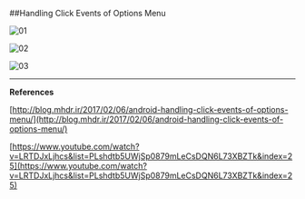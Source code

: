 ##Handling Click Events of Options Menu

![01](https://raw.githubusercontent.com/mhdr/AndroidSamples/master/021/images/Android%20Emulator%20-%20Nexus_5_API_25%3A5554_001.png  "01")

![02](https://raw.githubusercontent.com/mhdr/AndroidSamples/master/021/images/Android%20Emulator%20-%20Nexus_5_API_25%3A5554_002.png  "02")

![03](https://raw.githubusercontent.com/mhdr/AndroidSamples/master/021/images/Android%20Emulator%20-%20Nexus_5_API_25%3A5554_003.png  "03")

***

**References**

[http://blog.mhdr.ir/2017/02/06/android-handling-click-events-of-options-menu/](http://blog.mhdr.ir/2017/02/06/android-handling-click-events-of-options-menu/) 

[https://www.youtube.com/watch?v=LRTDJxLjhcs&list=PLshdtb5UWjSp0879mLeCsDQN6L73XBZTk&index=25](https://www.youtube.com/watch?v=LRTDJxLjhcs&list=PLshdtb5UWjSp0879mLeCsDQN6L73XBZTk&index=25) 
